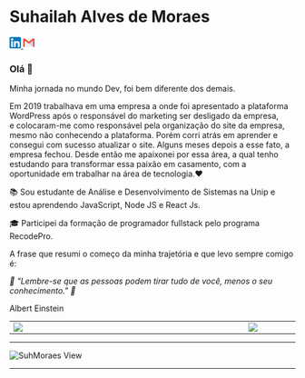 # Suhailah Alves de Moraes
  

<p>
  <a href="https://www.linkedin.com/in/suhailah-concei%C3%A7%C3%A3o-43069a150/">
    <img src="https://github.com/SuhMoraes/SuhMoraes/blob/master/linkedin.png" alt ="Linkedin Suhailah Conceição" width="20px"> <a>
   
 
  <a href="mailto:dev.suhmoraes@gmail.com">
    <img src="https://raw.githubusercontent.com/SuhMoraes/SuhMoraes/master/gmail.png" alt ="Linkedin Suhailah Conceição" width="20px"> 
   </a>   
  </p> 
  
  

<h3>Olá 👋</h3>



<p>Minha jornada no mundo Dev, foi bem diferente dos demais.</p>

</p>
Em 2019 trabalhava em uma empresa a onde foi apresentado a plataforma WordPress após o responsável do marketing ser desligado da empresa, <br/>e colocaram-me como responsável pela organização do site da empresa, mesmo não conhecendo a plataforma. Porém corri atrás em aprender e consegui com sucesso atualizar o site.  Alguns meses depois a esse fato, a empresa fechou.  
Desde então me apaixonei por essa área,  a qual tenho estudando para transformar essa paixão em casamento, com a oportunidade em trabalhar na área de tecnologia.❤️
</p>

 <p>📚 Sou estudante de Análise e Desenvolvimento de Sistemas na Unip e estou aprendendo JavaScript, Node JS e React Js.  </p>

<p>🎓 Participei da formação de programador fullstack pelo programa RecodePro.</p>

</p>A frase que resumi o começo da minha trajetória e que levo sempre comigo é: </p>

_💭 "Lembre-se que as pessoas podem tirar tudo de você, menos o seu conhecimento." 💭_

<p>Albert Einstein</P>
 



  
  

 <center>
<table>
    <tr>
        <td><img width="400px" align="left" src="https://github-readme-stats.vercel.app/api/top-langs/?username=SuhMoraes&hide=html&layout=compact&theme=tokyonight" /></td>
        <td><img width="495px" align="left" src="https://github-readme-stats.vercel.app/api?username=SuhMoraes&theme=tokyonight"/></td>
    </tr>   
</table>
</center> 

<hr>
  
   ![SuhMoraes View](https://komarev.com/ghpvc/?username=SuhMoraes-github-username&style=plastic)

<hr>



 
     
     
     
     
     
     
     
     
     
     
     
     
     
     
     
     
     
     
     
     
     
     
     
     
     


  
   

